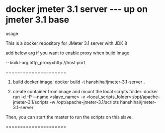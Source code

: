 # docker jmeter 3.1 server --- up on jmeter 3.1 base

usage

This is a docker repository for JMeter 3.1 server with JDK 8

add below arg if you want to enable proxy when build image

--build-arg http_proxy=http://host:port

=====================

1. build docker image:
  docker build -t hanshihai/jmeter-3.1-server .

2. create container from image and mount the local scripts folder:
  docker run -d -P --name <slave_name> -v <local_scripts_folder>:/opt/apache-jmeter-3.1/scripts -w /opt/apache-jmeter-3.1/scripts hanshihai/jmeter-3.1-server

Then, you can start the master to run the scripts on this slave.

=====================
